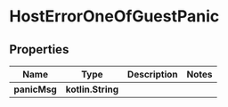 
# HostErrorOneOfGuestPanic

## Properties
| Name | Type | Description | Notes |
| ------------ | ------------- | ------------- | ------------- |
| **panicMsg** | **kotlin.String** |  |  |



